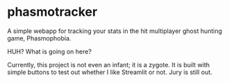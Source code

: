 # phasmotracker
A simple webapp for tracking your stats in the hit multiplayer ghost hunting game, Phasmophobia.


HUH? What is going on here?

Currently, this project is not even an infant; it is a zygote. It is built with simple buttons to test out whether I like Streamlit or not. Jury is still out.
